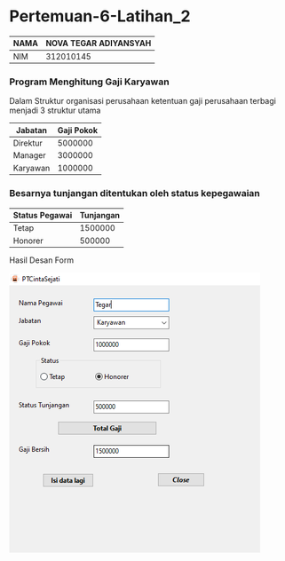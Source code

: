 # Pertemuan-6-Latihan_2

| NAMA | NOVA TEGAR ADIYANSYAH |
| ---- | --------------------- |
| NIM  | 312010145             |

### Program Menghitung Gaji Karyawan

Dalam Struktur organisasi perusahaan ketentuan gaji perusahaan terbagi menjadi 3
struktur utama

| Jabatan  | Gaji Pokok |
| -------- | ---------- |
| Direktur | 5000000    |
| Manager  | 3000000    |
| Karyawan | 1000000    |

### Besarnya tunjangan ditentukan oleh status kepegawaian

| Status Pegawai | Tunjangan |
| -------------- | --------- |
| Tetap          | 1500000   |
| Honorer        | 500000    |

Hasil Desan Form

![img](/hasil%20new.png)

